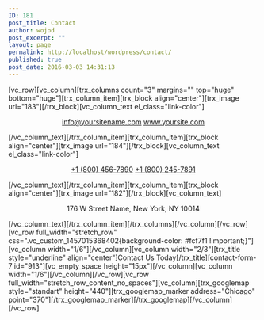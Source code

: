 ```yaml
---
ID: 181
post_title: Contact
author: wojod
post_excerpt: ""
layout: page
permalink: http://localhost/wordpress/contact/
published: true
post_date: 2016-03-03 14:31:13
---
```

[vc_row][vc_column][trx_columns count="3" margins="" top="huge" bottom="huge"][trx_column_item][trx_block align="center"][trx_image url="183"][/trx_block][vc_column_text el_class="link-color"]
<p style="text-align: center;"><a href="mailto:info@yoursitename.com">info@yoursitename.com</a>
<a href="http://www.yoursite.com" target="_blank" rel="noopener">www.yoursite.com</a></p>
[/vc_column_text][/trx_column_item][trx_column_item][trx_block align="center"][trx_image url="184"][/trx_block][vc_column_text el_class="link-color"]
<p style="text-align: center;"><a href="tel:+1 (800) 456-7890" rel="noopener">+1 (800) 456-7890</a>
<a href="tel:+1 (800) 245-7891" rel="noopener">+1 (800) 245-7891</a></p>
[/vc_column_text][/trx_column_item][trx_column_item][trx_block align="center"][trx_image url="182"][/trx_block][vc_column_text]
<p style="text-align: center;">176 W Street Name,
New York, NY 10014</p>
[/vc_column_text][/trx_column_item][/trx_columns][/vc_column][/vc_row][vc_row full_width="stretch_row" css=".vc_custom_1457015368402{background-color: #fcf7f1 !important;}"][vc_column width="1/6"][/vc_column][vc_column width="2/3"][trx_title style="underline" align="center"]Contact Us Today[/trx_title][contact-form-7 id="913"][vc_empty_space height="15px"][/vc_column][vc_column width="1/6"][/vc_column][/vc_row][vc_row full_width="stretch_row_content_no_spaces"][vc_column][trx_googlemap style="standart" height="440"][trx_googlemap_marker address="Chicago" point="370"][/trx_googlemap_marker][/trx_googlemap][/vc_column][/vc_row]